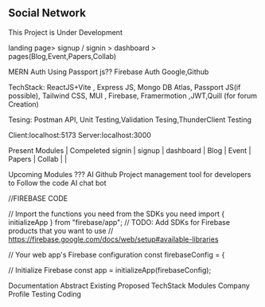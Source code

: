 <h2 textalign="center">Social Network</h2>
<p>This Project is Under Development</p>
landing page> signup / signin > dashboard > pages(Blog,Event,Papers,Collab)
 
MERN Auth Using Passport js??
Firebase Auth Google,Github 

TechStack: ReactJS+Vite , Express JS, Mongo DB Atlas, Passport JS(if possible), Tailwind CSS, MUI , Firebase, Framermotion ,JWT,Quill (for forum Creation)

Tesing: Postman API, Unit Testing,Validation Tesing,ThunderClient Testing


Client:localhost:5173
Server:localhost:3000


Present Modules            |              Compeleted 
 signin                    |
 signup                    |
 dashboard                 |
 Blog                      |
 Event                     |
 Papers                    |
 Collab                    |
                           |


 Upcoming Modules ???
 AI Github
 Project management tool for developers to Follow the code 
 AI chat bot 


 

//FIREBASE CODE

// Import the functions you need from the SDKs you need
import { initializeApp } from "firebase/app";
// TODO: Add SDKs for Firebase products that you want to use
// https://firebase.google.com/docs/web/setup#available-libraries

// Your web app's Firebase configuration
const firebaseConfig = {

// Initialize Firebase
const app = initializeApp(firebaseConfig);





Documentation
 Abstract
 Existing 
 Proposed
 TechStack
 Modules
 Company Profile
 Testing
 Coding

